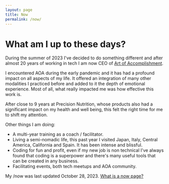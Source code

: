 ```yaml
---
layout: page
title: Now
permalink: /now/
---
```


# What am I up to these days?

During the summer of 2023 I've decided to do something different and after almost 20 years of working in tech I am now CEO of [Art of Accomplishment](https://artofaccomplishment.com).

I encountered AOA during the early pandemic and it has had a profound impact on all aspects of my life. It offered an integration of many other modalities I practiced before and added to it the depth of emotional experience. Most of all, what really impacted me was how effective this work is.

After close to 9 years at Precision Nutrition, whose products also had a significant impact on my health and well being, this felt the right time for me to shift my attention.


Other things I am doing:
- A multi-year training as a coach / facilitator.
- Living a semi-nomadic life, this past year I visited Japan, Italy, Central America, California and Spain. It has been intense and blissful.
- Coding for fun and profit, even if my new job is non technical I've always found that coding is a superpower and there's many useful tools that can be created in any business.
- Facilitating events, both tech meetups and AOA community.



My /now was last updated October 28, 2023. [What is a now page?](https://nownownow.com/about)
